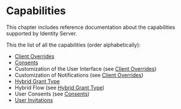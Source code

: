 # Capabilities

This chapter includes reference documentation about the capabilities supported by Identity Server.

This the list of all the capabilities (order alphabetically):

- [Client Overrides](./client-overrides.md)
- [Consents](./consents.md)
- Customization of the User Interface (see [Client Overrides](./client-overrides.md))
- Customization of Notifications (see [Client Overrides](./client-overrides.md))
- [Hybrid Grant Type](./hybrid-grant.md)
- Hybrid Flow (see [Hybrid Grant Type](./hybrid-grant.md))
- User Consents (see [Consents](./consents.md))
- [User Invitations](./user-invitations.md)